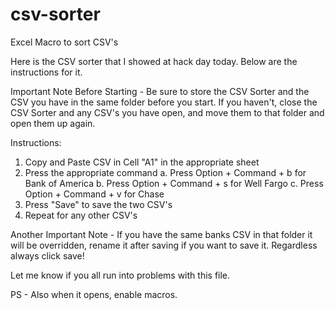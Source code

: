 csv-sorter
==========

Excel Macro to sort CSV's

Here is the CSV sorter that I showed at hack day today. Below are the instructions for it.

Important Note Before Starting - Be sure to store the CSV Sorter and the CSV you have in the same folder before you start. If you haven't, close the CSV Sorter and any CSV's you have open, and move them to that folder and open them up again.

Instructions:

1. Copy and Paste CSV in Cell "A1" in the appropriate sheet
2. Press the appropriate command
 a. Press Option + Command + b for Bank of America
 b. Press Option + Command + s for Well Fargo
 c. Press Option + Command + v for Chase
3. Press "Save" to save the two CSV's
4. Repeat for any other CSV's

Another Important Note - If you have the same banks CSV in that folder it will be overridden, rename it after saving if you want to save it. Regardless always click save!

Let me know if you all run into problems with this file. 

PS - Also when it opens, enable macros.